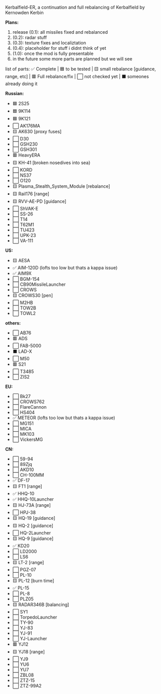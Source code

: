 Kerbalfield-ER, 
a continuation and full rebalancing of Kerbalfield by Kernowden Kerbin


**Plans:**
1. release (0.1): all missiles fixed and rebalanced
2.  (0.2): radar stuff
3.  (0.3): texture fixes and localiztation
4.  (0.4): placeholder for stuff i didnt think of yet
5.  (1.0): once the mod is fully presentable
6. in the future some more parts are planned but we will see


list of parts:
✅ Complete | 🟦 to be tested | 🟨 small rebalance [guidance, range, etc] | 🟥 Full rebalance/fix | ⬜ not checked yet | ⬛ someones already doing it 

**Russian:**
- 🟦 2S25
- 🟦 9K114
- 🟦 9K121 
- ⬜ AK176MA 
- 🟨 AK630 [proxy fuses]
- ⬜ D30
- ⬜ GSH230
- ⬜ GSH301
- 🟥 HeavyERA
- 🟨 KH-41 [broken nosedives into sea}
- ⬜ KORD
- ⬜ NS37
- ⬜ O120
- 🟨 Plasma_Stealth_System_Module [rebalance]
- 🟨 Rail176 [range]
- 🟨 RVV-AE-PD [guidance]
- ⬜ ShVAK-E
- ⬜ SS-26
- ⬜ T14
- ⬜ T62M1
- ⬜ TU423
- ⬜ UPK-23
- ⬜ VA-111 

**US:**
- 🟨 AESA
- ✅ AIM-120D (lofts too low but thats a kappa issue)
- ✅ AIM9X
- ⬜ BGM-154
- ⬜ CB90MissileLauncher
- ⬜ CROWS
- 🟨 CROWS30 [pen]
- ⬜ M2HB
- ⬜ TOW2B
- ⬜ TOWL2

**others:**
- ⬜ AB76
- 🟥 ADS
- ⬜ FAB-5000
- ⬛ LAD-X
- ⬜ M50
- 🟥 S21
- ⬜ T3485
- ⬜ ZIS2

**EU:**
- ⬜ Bk27
- ⬜ CROWS762
- ⬜ FlareCannon
- ⬜ HS404
- ✅ METEOR (lofts too low but thats a kappa issue)
- ⬜ MG151
- ⬜ MICA
- ⬜ MK103
- ⬜ VickersMG

**CN:**
- ⬜ 59-94
- ⬜ 89Zjq
- ⬜ AKD10
- ⬜ CH-100MM
- ✅ DF-17
- 🟨 FT1 [range]
- ✅ HHQ-10
- ✅ HHQ-10Launcher
- 🟨 HJ-73A [range]
- ⬜ HPJ-38
- 🟨 HQ-19 [guidance]
- 🟨 HQ-2 [guidance]
- ⬜ HQ-2Launcher
- 🟨 HQ-9 [guidance]
- ✅ KD20
- ⬜ LD2000
- ⬜ LS6
- 🟨 LT-2 [range]
- ⬜ PGZ-07
- ⬜ PL-10
- 🟨 PL-12 [burn time]
- ✅ PL-15 
- ⬜ PL-8
- ⬜ PLZ05
- 🟨 RADAR346B [balancing]
- ⬜ SY1
- ⬜ TorpedoLauncher
- ⬜ TY-90 
- ⬜ YJ-83
- ⬜ YJ-91
- ⬜ YJ-Launcher
- 🟥 YJ12
- 🟨 YJ18 [range]
- ⬜ YJ9
- ⬜ YU6
- ⬜ YU7
- ⬜ ZBL08
- ⬜ ZTZ-15
- ⬜ ZTZ-99A2
